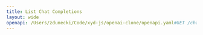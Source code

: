 ```yaml
---
title: List Chat Completions
layout: wide
openapi: /Users/zdunecki/Code/xyd-js/openai-clone/openapi.yaml#GET /chat/completions
---
```


